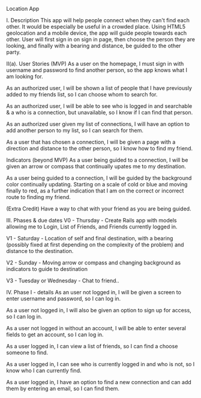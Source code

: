 Location App

I. Description
This app will help people connect when they can't find each other. It would be especially be useful in a crowded place. Using HTML5 geolocation and a mobile device, the app will guide people towards each other. User will first sign in on sign in page, then choose the person they are looking, and finally with a bearing and distance, be guided to the other party.

II(a). User Stories
(MVP) As a user on the homepage, I must sign in with username and password to find another person, so the app knows what I am looking for.

As an authorized user, I will be shown a list of people that I have previously added to my friends list, so I can choose whom to search for.

As an authorized user, I will be able to see who is logged in and searchable & a who is a connection, but unavailable, so I know if I can find that person.

As an authorized user given my list of connections, I will have an option to add another person to my list, so I can search for them.

As a user that has chosen a connection, I will be given a page with a direction and distance to the other person, so I know how to find my friend.

Indicators (beyond MVP) As a user being guided to a connection, I will be given an arrow or compass that continually upates me to my destination.

As a user being guided to a connection, I will be guided by the background color continually updating. Starting on a scale of cold or blue and moving finally to red, as a further indication that I am on the correct or incorrect route to finding my friend.

(Extra Credit) Have a way to chat with your friend as you are being guided.

III. Phases & due dates
V0 - Thursday - Create Rails app with models allowing me to Login, List of Friends, and Friends currently logged in.

V1 - Saturday - Location of self and final destination, with a bearing (possibly fixed at first depending on the complexity of the problem) and distance to the destination.

V2 - Sunday - Moving arrow or compass and changing background as indicators to guide to destination

V3 - Tuesday or Wednesday - Chat to friend..

IV. Phase I - details
As an user not logged in, I will be given a screen to enter username and password, so I can log in.

As a user not logged in, I will also be given an option to sign up for access, so I can log in.

As a user not logged in without an account, I will be able to enter several fields to get an account, so I can log in.

As a user logged in, I can view a list of friends, so I can find a choose someone to find.

As a user logged in, I can see who is currently logged in and who is not, so I know who I can currently find.

As a user logged in, I have an option to find a new connection and can add them by entering an email, so I can find them.